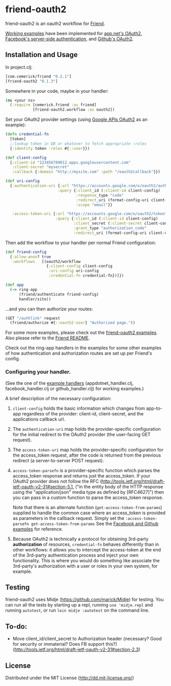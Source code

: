 # friend-oauth2

friend-oauth2 is an oauth2 workflow for [Friend][1].

[Working examples][2] have been implemented for [app.net's OAuth2](https://github.com/appdotnet/api-spec/blob/master/auth.md), [Facebook's server-side authentication](https://developers.facebook.com/docs/authentication/server-side/), and [Github's OAuth2](http://developer.github.com/v3/oauth/).

## Installation and Usage

In project.clj:

```clojure
[com.cemerick/friend "0.2.1"]
[friend-oauth2 "0.1.3"]
```

Somewhere in your code, maybe in your handler:

```clojure
(ns <your ns>
  (:require [cemerick.friend :as friend]
            [friend-oauth2.workflow :as oauth2])
```

Set your OAuth2 provider settings (using [Google APIs OAuth2](https://developers.google.com/accounts/docs/OAuth2) as an example): 

```clojure
(defn credential-fn
  [token]
  ;;lookup token in DB or whatever to fetch appropriate :roles
  {:identity token :roles #{::user}})

(def client-config
  {:client-id "123456789012.apps.googleusercontent.com"
   :client-secret "mysecret"
   :callback {:domain "http://mysite.com" :path "/oauth2callback"}})

(def uri-config
  {:authentication-uri {:url "https://accounts.google.com/o/oauth2/auth"
                       :query {:client_id (:client-id client-config)
                               :response_type "code"
                               :redirect_uri (format-config-uri client-config)
                               :scope "email"}}

   :access-token-uri {:url "https://accounts.google.com/o/oauth2/token"
                      :query {:client_id (:client-id client-config)
                              :client_secret (:client-secret client-config)
                              :grant_type "authorization_code"
                              :redirect_uri (format-config-uri client-config)}}})
```

Then add the workflow to your handler per normal Friend configuration:

```clojure
(def friend-config
  {:allow-anon? true
   :workflows   [(oauth2/workflow
                  {:client-config client-config
                   :uri-config uri-config
                   :credential-fn credential-fn})]})

(def app
  (-> ring-app
      (friend/authenticate friend-config)
      handler/site))
```

...and you can then authorize your routes:

```clojure
(GET "/authlink" request
  (friend/authorize #{::oauth2-user} "Authorized page."))
```

For some more examples, please check out the  [friend-oauth2 examples][2]. Also please refer to the [Friend README][1].

Check out the ring-app handlers in the examples for some other examples of how authentication and authorization routes are set up per Friend's config.


### Configuring your handler.

(See the one of the [example handlers][2] (appdotnet_handler.clj, facebook_handler.clj or github_handler.clj) for working examples.)

A brief description of the necessary configuration:

1. `client-config` holds the basic information which changes from app-to-app regardless of the provider: client-id, client-secret, and the applications callback url.

2. The `authentication-uri` map holds the provider-specific configuration for the initial redirect to the OAuth2 provider (the user-facing GET request).

3. The `access-token-uri` map holds the provider-specific configuration for the access_token request, after the code is returned from the previous redirect (a server-to-server POST request).

4. `access-token-parsefn` is a provider-specific function which parses the access_token response and returns just the access_token. If your OAuth2 provider does not follow the RFC (http://tools.ietf.org/html/draft-ietf-oauth-v2-31#section-5.1, ("in the entity body of the HTTP response using the "application/json" media type as defined by [RFC4627]") then you can pass in a custom function to parse the access_token response.

    Note that there is an alternate function (`get-access-token-from-params`) supplied to handle the common case where an access_token is provided as parameters in the callback request. Simply set the `:access-token-parsefn get-access-token-from-params`   See the [Facebook and Github examples][2] for reference.

5. Because OAuth2 is technically a protocol for obtaining 3rd-party **authorization** of resources, `credential-fn` behaves differently than in other workflows: it allows you to intercept the access-token at the end of the 3rd-party authentication process and inject your own functionality.  This is where you would do something like associate the 3rd-party's authorization with a user or roles in your own system, for example.

## Testing

friend-oauth2 uses Midje (https://github.com/marick/Midje) for testing.  You can run all the tests by starting up a repl, running `use 'midje.repl` and running `autotest`, or run `lein midje :autotest` on the command line.

## To-do:

* Move client_id/client_secret to Authorization header (necessary? Good for security or immaterial? Does FB support this?) (http://tools.ietf.org/html/draft-ietf-oauth-v2-31#section-2.3)

## License

Distributed under the MIT License (http://dd.mit-license.org/)

[1]: https://github.com/cemerick/friend
[2]: https://github.com/ddellacosta/friend-oauth2-examples

